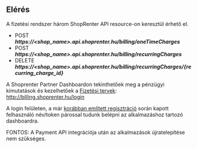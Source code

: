 ## Elérés

A fizetési rendszer három ShopRenter API resource-on keresztül érhető el.
- POST _**https://<shop_name>.api.shoprenter.hu/billing/oneTimeCharges**_
- POST _**https://<shop_name>.api.shoprenter.hu/billing/recurringCharges**_
- DELETE _**https://<shop_name>.api.shoprenter.hu/billing/recurringCharges/{recurring_charge_id}**_

A Shoprenter Partner Dashboardon tekinthetőek meg a pénzügyi kimutatások és kezelhetőek a [Fizetési tervek](../docs/plan.md):
http://billing.shoprenter.hu/login

A login felületen, a már [korábban említett regisztráció](../docs/settings.md) során kapott felhasználó név/token párossal tudunk belépni az alkalmazáshoz tartozó dashboardra.

FONTOS: A Payment API integrációja után az alkalmazások újratelepítése nem szükséges.
